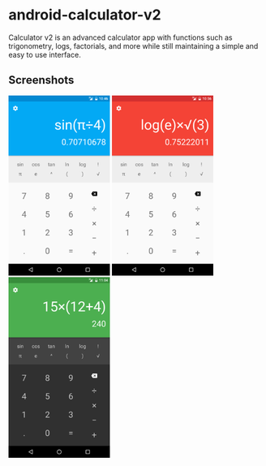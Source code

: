 # android-calculator-v2

Calculator v2 is an advanced calculator app with functions such as trigonometry, logs, factorials, and more while still maintaining a simple and easy to use interface.

## Screenshots

<img src="screenshots/1.png" width="200">
<img src="screenshots/2.png" width="200">
<img src="screenshots/3.png" width="200">
